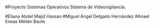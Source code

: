

#Proyecto Sistemas Operativos Sistema de Videovigilancia.

#Eliana Abdel Majid Hassan
#Miguel Ángel Delgado Hernández
#Anael Eneas Melián Baute

